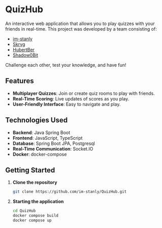 # QuizHub

An interactive web application that allows you to play quizzes with your friends in real-time. This project was developed by a team consisting of:

- [im-stanly](https://github.com/im-stanly)
- [Skryg](https://github.com/Skryg)
- [HubertBer](https://github.com/HubertBer)
- [Shadow0Bit](https://github.com/Shadow0Bit)

Challenge each other, test your knowledge, and have fun!

## Features

- **Multiplayer Quizzes**: Join or create quiz rooms to play with friends.
- **Real-Time Scoring**: Live updates of scores as you play.
- **User-Friendly Interface**: Easy to navigate and play.

## Technologies Used

- **Backend**: Java Spring Boot
- **Frontend**: JavaScript, TypeScript
- **Database**: Spring Boot JPA, Postgresql
- **Real-Time Communication**: Socket.IO
- **Docker**: docker-compose

## Getting Started

1. **Clone the repository**
   ```bash
   git clone https://github.com/im-stanly/QuizHub.git
2. **Starting the application**
   ```bash
   cd QuizHub
   docker compose build
   docker compose up
